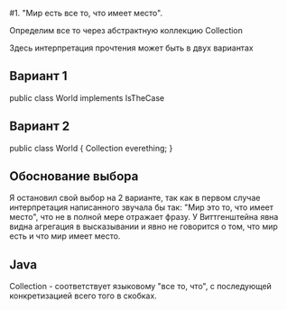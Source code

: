#1. "Мир есть все то, что имеет место".

Определим все то через абстрактную коллекцию Collection

Здесь интерпретация прочтения может быть в двух вариантах
## Вариант 1 
public class World implements IsTheCase

## Вариант 2
public class World {
    Collection<IsTheCase> everething;
}

## Обоснование выбора
 Я остановил свой выбор на 2 варианте, так как в первом случае интерпретация написанного звучала бы так:
 "Мир это то, что имеет место", что не в полной мере отражает фразу. У Виттгенштейна явна видна агрегация в высказывании
 и явно не говорится о том, что мир есть и что мир имеет место.
 
 ## Java
 Collection - соответствует языковому "все то, что", с последующей конкретизацией всего того в скобках.